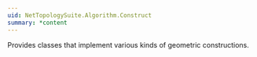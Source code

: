 ```yaml
---
uid: NetTopologySuite.Algorithm.Construct
summary: *content
---
```

Provides classes that implement various kinds of geometric constructions.
